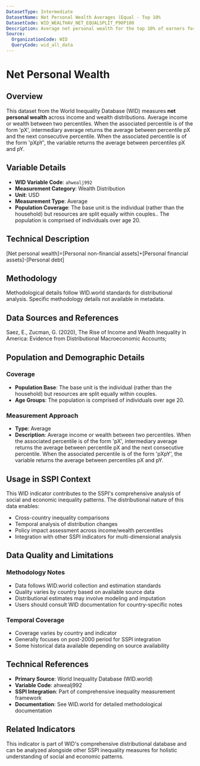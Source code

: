 ```yaml
---
DatasetType: Intermediate
DatasetName: Net Personal Wealth Averages (Equal - Top 10%
DatasetCode: WID_WEALTHAV_NET_EQUALSPLIT_P90P100
Description: Average net personal wealth for the top 10% of earners for equal-split adults. Resources are split equally within couples while the base unit remains the individual. Net personal wealth is the total value of non-financial and financial assets (housing, land, deposits, bonds, equities, etc.) held by households, minus their debts.
Source:
  OrganizationCode: WID
  QueryCode: wid_all_data
---
```

# Net Personal Wealth

## Overview

This dataset from the World Inequality Database (WID) measures **net personal wealth** across income and wealth distributions. Average income or wealth between two percentiles. When the associated percentile is of the form 'pX', intermediary average returns the average between percentile pX and the next consecutive percentile. When the associated percentile is of the form 'pXpY', the variable returns the average between percentiles pX and pY.

## Variable Details

- **WID Variable Code**: `ahwealj992`
- **Measurement Category**: Wealth Distribution
- **Unit**: USD
- **Measurement Type**: Average
- **Population Coverage**: The base unit is the individual (rather than the household) but resources are split equally within couples.. The population is comprised of individuals over age 20.

## Technical Description

[Net personal wealth]=[Personal non-financial assets]+[Personal financial assets]-[Personal debt]

## Methodology

Methodological details follow WID.world standards for distributional analysis. Specific methodology details not available in metadata.

## Data Sources and References

Saez, E., Zucman, G. (2020), The Rise of Income and Wealth Inequality in America: Evidence from Distributional Macroeconomic Accounts;

## Population and Demographic Details

### Coverage
- **Population Base**: The base unit is the individual (rather than the household) but resources are split equally within couples.
- **Age Groups**: The population is comprised of individuals over age 20.

### Measurement Approach
- **Type**: Average
- **Description**: Average income or wealth between two percentiles. When the associated percentile is of the form 'pX', intermediary average returns the average between percentile pX and the next consecutive percentile. When the associated percentile is of the form 'pXpY', the variable returns the average between percentiles pX and pY.

## Usage in SSPI Context

This WID indicator contributes to the SSPI's comprehensive analysis of social and economic inequality patterns. The distributional nature of this data enables:

- Cross-country inequality comparisons
- Temporal analysis of distribution changes
- Policy impact assessment across income/wealth percentiles
- Integration with other SSPI indicators for multi-dimensional analysis

## Data Quality and Limitations

### Methodology Notes
- Data follows WID.world collection and estimation standards
- Quality varies by country based on available source data
- Distributional estimates may involve modeling and imputation
- Users should consult WID documentation for country-specific notes

### Temporal Coverage
- Coverage varies by country and indicator
- Generally focuses on post-2000 period for SSPI integration
- Some historical data available depending on source availability

## Technical References

- **Primary Source**: World Inequality Database (WID.world)
- **Variable Code**: ahwealj992
- **SSPI Integration**: Part of comprehensive inequality measurement framework
- **Documentation**: See WID.world for detailed methodological documentation

## Related Indicators

This indicator is part of WID's comprehensive distributional database and can be analyzed alongside other SSPI inequality measures for holistic understanding of social and economic patterns.